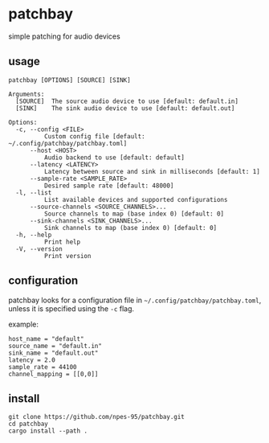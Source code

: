 # patchbay

simple patching for audio devices

## usage

```
patchbay [OPTIONS] [SOURCE] [SINK]

Arguments:
  [SOURCE]  The source audio device to use [default: default.in]
  [SINK]    The sink audio device to use [default: default.out]

Options:
  -c, --config <FILE>
          Custom config file [default: ~/.config/patchbay/patchbay.toml]
      --host <HOST>
          Audio backend to use [default: default]
      --latency <LATENCY>
          Latency between source and sink in milliseconds [default: 1]
      --sample-rate <SAMPLE_RATE>
          Desired sample rate [default: 48000]
  -l, --list
          List available devices and supported configurations
      --source-channels <SOURCE_CHANNELS>...
          Source channels to map (base index 0) [default: 0]
      --sink-channels <SINK_CHANNELS>...
          Sink channels to map (base index 0) [default: 0]
  -h, --help
          Print help
  -V, --version
          Print version
```

## configuration

patchbay looks for a configuration file in `~/.config/patchbay/patchbay.toml`, unless it is specified using the `-c` flag.

example:

```
host_name = "default"
source_name = "default.in"
sink_name = "default.out"
latency = 2.0
sample_rate = 44100
channel_mapping = [[0,0]]
```

## install

```
git clone https://github.com/npes-95/patchbay.git
cd patchbay
cargo install --path .
```
